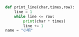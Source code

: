 
<BlogInfo title="10.分割线模块" author="白日梦想猿" pv=0 read_times=0 pre_cost_time=0分6秒 category="函数" tag_list="['函数']" create_time="2020.02.09 09:49:30" update_time="2020.02.09 10:06:08" />

```python
def print_line(char,times,row):
    line = 1
    while line <= row:
        print(char * times)
        line += 1
name = "小明"
```
